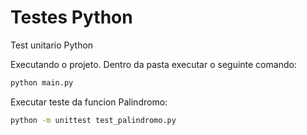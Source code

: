 # Testes Python

Test unitario Python

Executando o projeto. Dentro da pasta executar o seguinte comando:
```bash
python main.py
```

Executar teste da funcion Palindromo:

```bash
python -m unittest test_palindromo.py
```